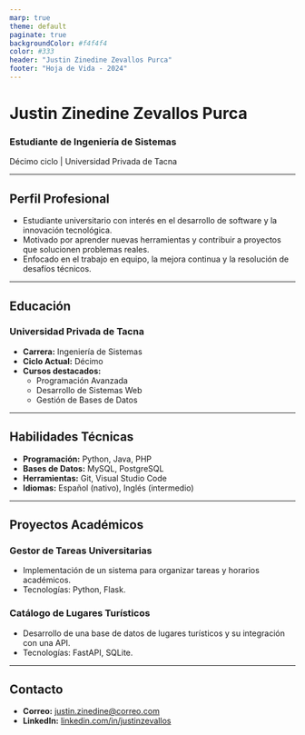 ```yaml
---
marp: true
theme: default
paginate: true
backgroundColor: #f4f4f4
color: #333
header: "Justin Zinedine Zevallos Purca"
footer: "Hoja de Vida - 2024"
---
```


# **Justin Zinedine Zevallos Purca**

### Estudiante de Ingeniería de Sistemas  
Décimo ciclo | Universidad Privada de Tacna  

---

## **Perfil Profesional**
- Estudiante universitario con interés en el desarrollo de software y la innovación tecnológica.  
- Motivado por aprender nuevas herramientas y contribuir a proyectos que solucionen problemas reales.  
- Enfocado en el trabajo en equipo, la mejora continua y la resolución de desafíos técnicos.

---

## **Educación**

### **Universidad Privada de Tacna**  
- **Carrera:** Ingeniería de Sistemas  
- **Ciclo Actual:** Décimo  
- **Cursos destacados:**  
  - Programación Avanzada  
  - Desarrollo de Sistemas Web  
  - Gestión de Bases de Datos  

---

## **Habilidades Técnicas**
- **Programación:** Python, Java, PHP  
- **Bases de Datos:** MySQL, PostgreSQL  
- **Herramientas:** Git, Visual Studio Code  
- **Idiomas:** Español (nativo), Inglés (intermedio)  

---

## **Proyectos Académicos**
### **Gestor de Tareas Universitarias**
- Implementación de un sistema para organizar tareas y horarios académicos.
- Tecnologías: Python, Flask.

### **Catálogo de Lugares Turísticos**
- Desarrollo de una base de datos de lugares turísticos y su integración con una API.
- Tecnologías: FastAPI, SQLite.

---

## **Contacto**
- **Correo:** justin.zinedine@correo.com  
- **LinkedIn:** [linkedin.com/in/justinzevallos](#)
